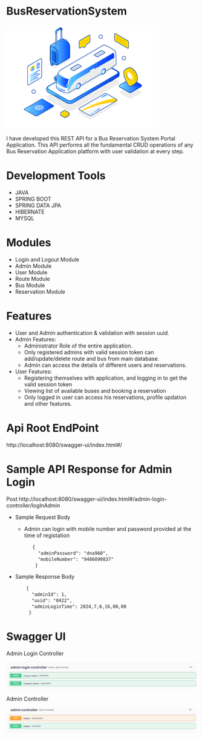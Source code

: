 # BusReservationSystem

![logo](https://raw.githubusercontent.com/vibiya2000/BusReservationSystem/main/bus%20logo.png)


I have developed this REST API for a Bus Reservation System Portal Application. This API performs all the fundamental CRUD operations of any Bus Reservation Application platform with user validation at every step.

# Development Tools
- JAVA
- SPRING BOOT
- SPRING DATA JPA
- HIBERNATE
- MYSQL
# Modules
- Login and Logout Module
- Admin Module
- User Module
- Route Module
- Bus Module
- Reservation Module
# Features
- User and Admin authentication & validation with session uuid.
- Admin Features:
    + Administrator Role of the entire application.
    + Only registered admins with valid session token can add/update/delete route and bus from main database.
    + Admin can access the details of different users and reservations.
- User Features:
    + Registering themselves with application, and logging in to get the valid session token
    + Viewing list of available buses and booking a reservation
    + Only logged in user can access his reservations, profile updation and other features.
# Api Root EndPoint

   http://localhost:8080/swagger-ui/index.html#/

# Sample API Response for Admin Login

  Post   http://localhost:8080/swagger-ui/index.html#/admin-login-controller/logInAdmin
   - Sample Request Body
     
     + Admin can login with mobile number and password provided at the time of registation
          

     
            
          
              {
                "adminPassword": "dna960",
                "mobileNumber": "9486090837"
               }
             
  - Sample Response Body
    
            {
              "adminId": 1,
              "uuid": "0422",
              "adminLoginTime": 2024,7,6,16,00,00
             }
 # Swagger UI
   Admin Login Controller
   
  ![image](https://github.com/vibiya2000/BusReservationSystem/blob/main/admin%20login%20controller.png)

  Admin Controller

  ![image](https://github.com/vibiya2000/BusReservationSystem/blob/main/admin%20controller.png)
  
    
    
